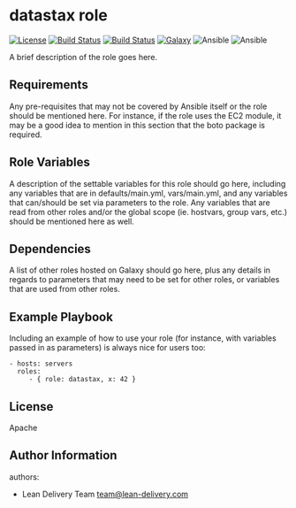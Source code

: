 datastax role
=========
[![License](https://img.shields.io/badge/license-Apache-green.svg?style=flat)](https://raw.githubusercontent.com/lean-delivery/ansible-role-datastax/master/LICENSE)
[![Build Status](https://travis-ci.org/lean-delivery/ansible-role-datastax.svg?branch=master)](https://travis-ci.org/lean-delivery/ansible-role-datastax)
[![Build Status](https://gitlab.com/lean-delivery/ansible-role-datastax/badges/master/pipeline.svg)](https://gitlab.com/lean-delivery/ansible-role-datastax/pipelines)
[![Galaxy](https://img.shields.io/badge/galaxy-lean__delivery.datastax-blue.svg)](https://galaxy.ansible.com/lean_delivery/datastax)
![Ansible](https://img.shields.io/ansible/role/d/role_id.svg)
![Ansible](https://img.shields.io/badge/dynamic/json.svg?label=min_ansible_version&url=https%3A%2F%2Fgalaxy.ansible.com%2Fapi%2Fv1%2Froles%2Frole_id%2F&query=$.min_ansible_version)

A brief description of the role goes here.

Requirements
------------

Any pre-requisites that may not be covered by Ansible itself or the role should
be mentioned here. For instance, if the role uses the EC2 module, it may be a
good idea to mention in this section that the boto package is required.

Role Variables
--------------

A description of the settable variables for this role should go here, including
any variables that are in defaults/main.yml, vars/main.yml, and any variables
that can/should be set via parameters to the role. Any variables that are read
from other roles and/or the global scope (ie. hostvars, group vars, etc.) should
be mentioned here as well.

Dependencies
------------

A list of other roles hosted on Galaxy should go here, plus any details in
regards to parameters that may need to be set for other roles, or variables that
are used from other roles.

Example Playbook
----------------

Including an example of how to use your role (for instance, with variables
passed in as parameters) is always nice for users too:

    - hosts: servers
      roles:
         - { role: datastax, x: 42 }

License
-------
Apache

Author Information
------------------

authors:
  - Lean Delivery Team <team@lean-delivery.com>
